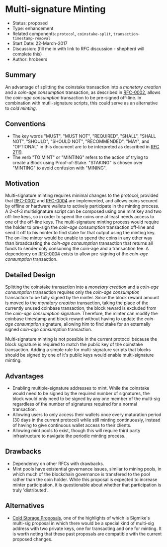 # Multi-signature Minting

- Status: proposed
- Type: enhancement
- Related components: `protocol`, `coinstake-split`, `transaction-timestamp-removal`
- Start Date: 22-March-2017
- Discussion: (fill me in with link to RFC discussion - shepherd will complete this)
- Author: hrobeers

## Summary
An advantage of splitting the coinstake transaction into a *monetary creation* and a *coin-age consumption* transaction, as described in [RFC-0002](../0002-split-coinstake-transaction/0002-split-coinstake-transaction.md), allows the *coin-age consumption* transaction to be pre-signed off-line.
In combination with mutli-signature scripts, this could serve as an alternative to *cold minting*.

## Conventions
- The key words "MUST", "MUST NOT", "REQUIRED", "SHALL", "SHALL NOT", "SHOULD", "SHOULD NOT", "RECOMMENDED", "MAY", and "OPTIONAL" in this document are to be interpreted as described in [RFC 2119](http://tools.ietf.org/html/rfc2119).
- The verb "TO MINT" or "MINTING" refers to the action of trying to create a Block using Proof-of-Stake. "STAKING" is chosen over "MINTING" to avoid confusion with "MINING".

## Motivation
Multi-signature minting requires minimal changes to the protocol, provided that [RFC-0002](../0002-split-coinstake-transaction/0002-split-coinstake-transaction.md) and [RFC-0004](../0004-remove-transaction-timestamp/0004-remove-transaction-timestamp.md) are implemented, and allows coins secured by offline or hardware wallets to actively participate in the minting process.
A 2-of-3 multisignature script can be composed using one mint key and two off-line keys, so in order to spend the coins one at least needs access to one of the off-line keys.
The multi-signature minting process would require the holder to pre-sign the *coin-age consumption* transaction off-line and send it off to his minter to find stake for that output using the minting key.
The on-line minter would be unable to spend the coins in any other way than broadcasting the *coin-age consumption* transaction that returns all funds to sender only consuming the coin-age and a transaction fee.
A dependency on [RFC-0004](../0004-remove-transaction-timestamp/0004-remove-transaction-timestamp.md) exists to allow pre-signing of the *coin-age consumption* transaction.

## Detailed Design
Splitting the coinstake transaction into a *monetary creation* and a *coin-age consumption* transaction requires only the *coin-age consumption* transaction to be fully signed by the minter.
Since the block reward amount is moved to the *monetary creation* transaction, taking the place of the currently unused coinbase transaction, the block reward is excluded from the *coin-age consumption* signature.
Therefore, the minter can modify the coinbase timestamp and block reward without having to update the *coin-age consumption* signature, allowing him to find stake for an externally signed *coin-age consumption* transaction.

Multi-signature minting is not possible in the current protocol because the block signature is required to match the public key of the coinstake transaction.
Adding a simple rule for multi-signature scripts that blocks should be signed by one of it's public keys would enable multi-signature minting.

## Advantages

* Enabling multiple-signature addresses to mint. While the coinstake would need to be signed by the required number of signatures, the block would only need to be signed by any one member of the multi-sig regardless of the number of signatures required for a normal transaction. 
* Allowing users to only access their wallets once every maturation period (30 days in the current protocol) while still minting continuously, instead of having to give continuous wallet access to their clients.
* Allowing mint pools to exist, though this will require third party infrastructure to navigate the periodic minting process.

## Drawbacks

* Dependency on other RFCs with drawbacks.
* Mint pools have existential governance issues, similar to mining pools, in which much of the blockchain governance is transfered to the pool rather than the coin holder.  While this proposal is expected to increase minter participation, it is questionable about whether that participation is truly 'distributed'.

## Alternatives

* [Cold Storage Proposals](https://talk.peercoin.net/t/cold-storage-minting-proposal/2336), one of the highlights of which is Sigmike's multi-sig proposal in which there would be a special kind of multi-sig address with two private keys, one for transacting and one for minting. It is worth noting that these past proposals are compatible with the current proposed changes.
